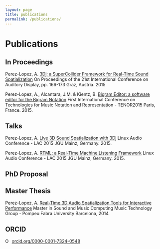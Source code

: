 ```yaml
---
layout: page
title: publications
permalink: /publications/
---
```


# Publications

## In Proceedings

Perez-Lopez, A.
[3Dj: a SuperCollider Framework for Real-Time Sound Spatialization](http://doi.org/10.5281/zenodo.1188323)
On Proceedings of the 21st International Conference on Auditory Display, pp. 166-173
Graz, Austria. 2015


Perez-Lopez, A., Alcantara, J.M. & Kientz, B.
[Bigram Editor: a software editor for the Bigram Notation](https://zenodo.org/record/923759)
First International Conference on Technologies for Music Notation and Representation - TENOR2015
Paris, France. 2015.

## Talks

Perez-Lopez, A.
[Live 3D Sound Spatialization with 3Dj](http://lac.linuxaudio.org/2015/video.php?id=6)
Linux Audio Conference - LAC 2015
JGU Mainz, Germany. 2015.

Perez-Lopez, A.
[RTML: a Real-Time Machine Listening Framework](http://lac.linuxaudio.org/2015/video.php?id=4)
Linux Audio Conference - LAC 2015
JGU Mainz, Germany. 2015.

## PhD Proposal

## Master Thesis

Perez-Lopez, A.
[Real-Time 3D Audio Spatialization Tools for Interactive Performance](https://zenodo.org/record/1188321)
Master in Sound and Music Computing
Music Technology Group - Pompeu Fabra University
Barcelona, 2014



## ORCID
<a href="https://orcid.org/0000-0001-7324-0548" target="orcid.widget" rel="noopener noreferrer" style="vertical-align:top;"><img src="https://orcid.org/sites/default/files/images/orcid_16x16.png" style="width:1em;margin-right:.5em;" alt="ORCID iD icon">orcid.org/0000-0001-7324-0548</a>





<!-- This is the base Jekyll theme. You can find out more info about customizing your Jekyll theme, as well as basic Jekyll usage documentation at [jekyllrb.com](http://jekyllrb.com/)

You can find the source code for the Jekyll new theme at: [github.com/jglovier/jekyll-new](https://github.com/jglovier/jekyll-new)

You can find the source code for Jekyll at [github.com/jekyll/jekyll](https://github.com/jekyll/jekyll) -->
